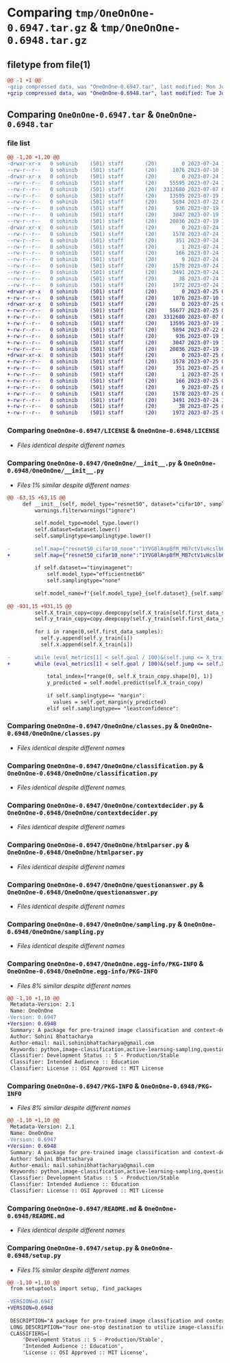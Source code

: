 # Comparing `tmp/OneOnOne-0.6947.tar.gz` & `tmp/OneOnOne-0.6948.tar.gz`

## filetype from file(1)

```diff
@@ -1 +1 @@
-gzip compressed data, was "OneOnOne-0.6947.tar", last modified: Mon Jul 24 16:17:39 2023, max compression
+gzip compressed data, was "OneOnOne-0.6948.tar", last modified: Tue Jul 25 07:28:27 2023, max compression
```

## Comparing `OneOnOne-0.6947.tar` & `OneOnOne-0.6948.tar`

### file list

```diff
@@ -1,20 +1,20 @@
-drwxr-xr-x   0 sohinib    (501) staff       (20)        0 2023-07-24 16:17:39.961927 OneOnOne-0.6947/
--rw-r--r--   0 sohinib    (501) staff       (20)     1076 2023-07-10 14:29:42.000000 OneOnOne-0.6947/LICENSE
-drwxr-xr-x   0 sohinib    (501) staff       (20)        0 2023-07-24 16:17:39.957548 OneOnOne-0.6947/OneOnOne/
--rw-r--r--   0 sohinib    (501) staff       (20)    55595 2023-07-24 16:02:42.000000 OneOnOne-0.6947/OneOnOne/__init__.py
--rw-r--r--   0 sohinib    (501) staff       (20)  3312680 2023-07-07 06:05:06.000000 OneOnOne-0.6947/OneOnOne/classes.py
--rw-r--r--   0 sohinib    (501) staff       (20)    13595 2023-07-19 15:12:53.000000 OneOnOne-0.6947/OneOnOne/classification.py
--rw-r--r--   0 sohinib    (501) staff       (20)     5894 2023-07-22 03:02:07.000000 OneOnOne-0.6947/OneOnOne/contextdecider.py
--rw-r--r--   0 sohinib    (501) staff       (20)      936 2023-07-19 15:12:54.000000 OneOnOne-0.6947/OneOnOne/htmlparser.py
--rw-r--r--   0 sohinib    (501) staff       (20)     3047 2023-07-19 17:26:04.000000 OneOnOne-0.6947/OneOnOne/questionanswer.py
--rw-r--r--   0 sohinib    (501) staff       (20)    20836 2023-07-19 15:12:54.000000 OneOnOne-0.6947/OneOnOne/sampling.py
-drwxr-xr-x   0 sohinib    (501) staff       (20)        0 2023-07-24 16:17:39.961065 OneOnOne-0.6947/OneOnOne.egg-info/
--rw-r--r--   0 sohinib    (501) staff       (20)     1578 2023-07-24 16:17:39.000000 OneOnOne-0.6947/OneOnOne.egg-info/PKG-INFO
--rw-r--r--   0 sohinib    (501) staff       (20)      351 2023-07-24 16:17:39.000000 OneOnOne-0.6947/OneOnOne.egg-info/SOURCES.txt
--rw-r--r--   0 sohinib    (501) staff       (20)        1 2023-07-24 16:17:39.000000 OneOnOne-0.6947/OneOnOne.egg-info/dependency_links.txt
--rw-r--r--   0 sohinib    (501) staff       (20)      166 2023-07-24 16:17:39.000000 OneOnOne-0.6947/OneOnOne.egg-info/requires.txt
--rw-r--r--   0 sohinib    (501) staff       (20)        9 2023-07-24 16:17:39.000000 OneOnOne-0.6947/OneOnOne.egg-info/top_level.txt
--rw-r--r--   0 sohinib    (501) staff       (20)     1578 2023-07-24 16:17:39.961527 OneOnOne-0.6947/PKG-INFO
--rw-r--r--   0 sohinib    (501) staff       (20)     3491 2023-07-24 15:56:25.000000 OneOnOne-0.6947/README.md
--rw-r--r--   0 sohinib    (501) staff       (20)       38 2023-07-24 16:17:39.962036 OneOnOne-0.6947/setup.cfg
--rw-r--r--   0 sohinib    (501) staff       (20)     1972 2023-07-24 14:41:14.000000 OneOnOne-0.6947/setup.py
+drwxr-xr-x   0 sohinib    (501) staff       (20)        0 2023-07-25 07:28:27.457652 OneOnOne-0.6948/
+-rw-r--r--   0 sohinib    (501) staff       (20)     1076 2023-07-10 14:29:42.000000 OneOnOne-0.6948/LICENSE
+drwxr-xr-x   0 sohinib    (501) staff       (20)        0 2023-07-25 07:28:27.450254 OneOnOne-0.6948/OneOnOne/
+-rw-r--r--   0 sohinib    (501) staff       (20)    55677 2023-07-25 06:44:50.000000 OneOnOne-0.6948/OneOnOne/__init__.py
+-rw-r--r--   0 sohinib    (501) staff       (20)  3312680 2023-07-07 06:05:06.000000 OneOnOne-0.6948/OneOnOne/classes.py
+-rw-r--r--   0 sohinib    (501) staff       (20)    13595 2023-07-19 15:12:53.000000 OneOnOne-0.6948/OneOnOne/classification.py
+-rw-r--r--   0 sohinib    (501) staff       (20)     5894 2023-07-22 03:02:07.000000 OneOnOne-0.6948/OneOnOne/contextdecider.py
+-rw-r--r--   0 sohinib    (501) staff       (20)      936 2023-07-19 15:12:54.000000 OneOnOne-0.6948/OneOnOne/htmlparser.py
+-rw-r--r--   0 sohinib    (501) staff       (20)     3047 2023-07-19 17:26:04.000000 OneOnOne-0.6948/OneOnOne/questionanswer.py
+-rw-r--r--   0 sohinib    (501) staff       (20)    20836 2023-07-19 15:12:54.000000 OneOnOne-0.6948/OneOnOne/sampling.py
+drwxr-xr-x   0 sohinib    (501) staff       (20)        0 2023-07-25 07:28:27.456045 OneOnOne-0.6948/OneOnOne.egg-info/
+-rw-r--r--   0 sohinib    (501) staff       (20)     1578 2023-07-25 07:28:27.000000 OneOnOne-0.6948/OneOnOne.egg-info/PKG-INFO
+-rw-r--r--   0 sohinib    (501) staff       (20)      351 2023-07-25 07:28:27.000000 OneOnOne-0.6948/OneOnOne.egg-info/SOURCES.txt
+-rw-r--r--   0 sohinib    (501) staff       (20)        1 2023-07-25 07:28:27.000000 OneOnOne-0.6948/OneOnOne.egg-info/dependency_links.txt
+-rw-r--r--   0 sohinib    (501) staff       (20)      166 2023-07-25 07:28:27.000000 OneOnOne-0.6948/OneOnOne.egg-info/requires.txt
+-rw-r--r--   0 sohinib    (501) staff       (20)        9 2023-07-25 07:28:27.000000 OneOnOne-0.6948/OneOnOne.egg-info/top_level.txt
+-rw-r--r--   0 sohinib    (501) staff       (20)     1578 2023-07-25 07:28:27.456916 OneOnOne-0.6948/PKG-INFO
+-rw-r--r--   0 sohinib    (501) staff       (20)     3491 2023-07-24 15:56:25.000000 OneOnOne-0.6948/README.md
+-rw-r--r--   0 sohinib    (501) staff       (20)       38 2023-07-25 07:28:27.457914 OneOnOne-0.6948/setup.cfg
+-rw-r--r--   0 sohinib    (501) staff       (20)     1972 2023-07-25 07:28:16.000000 OneOnOne-0.6948/setup.py
```

### Comparing `OneOnOne-0.6947/LICENSE` & `OneOnOne-0.6948/LICENSE`

 * *Files identical despite different names*

### Comparing `OneOnOne-0.6947/OneOnOne/__init__.py` & `OneOnOne-0.6948/OneOnOne/__init__.py`

 * *Files 1% similar despite different names*

```diff
@@ -63,15 +63,15 @@
     def __init__(self, model_type="resnet50", dataset="cifar10", samplingtype="none"):
         warnings.filterwarnings("ignore")
 
         self.model_type=model_type.lower()
         self.dataset=dataset.lower()
         self.samplingtype=samplingtype.lower()
 
-        self.map={"resnet50_cifar10_none":"1YVG0lAnpBfM_MB7ctV1vHcslb6O-3Vbm","resnet50_cifar10_leastconfidence":"1fSJYo5VOppTkgWb-Fu2Sf_JL4s9JUmoK","resnet50_cifar10_mixed":"","resnet50_cifar10_margin":"","efficientnetb6_cifar10_none":"16Wqfx7mcEhssZksF1yUAUEG6mkhMSeme","efficientnetb6_tinyimagenet_none":"1pGX8zB99ugqcvPohxykPC1JLM0Ld0L-D"}
+        self.map={"resnet50_cifar10_none":"1YVG0lAnpBfM_MB7ctV1vHcslb6O-3Vbm","resnet50_cifar10_leastconfidence":"1fSJYo5VOppTkgWb-Fu2Sf_JL4s9JUmoK","resnet50_cifar10_none_initial_10k":"1NOicX1WgVzgRPWwWM_LzPyNvnu5st5Kd","resnet50_cifar10_mixedbayes":"","resnet50_cifar10_margin":"","efficientnetb6_cifar10_none":"16Wqfx7mcEhssZksF1yUAUEG6mkhMSeme","efficientnetb6_tinyimagenet_none":"1pGX8zB99ugqcvPohxykPC1JLM0Ld0L-D"}
 
         if self.dataset=="tinyimagenet":
             self.model_type="efficientnetb6"
             self.samplingtype="none"
 
         self.model_name=f'{self.model_type}_{self.dataset}_{self.samplingtype}'
 
@@ -931,15 +931,15 @@
         self.X_train_copy=copy.deepcopy(self.X_train[self.first_data_samples:self.X_train.shape[0]])
         self.y_train_copy=copy.deepcopy(self.y_train[self.first_data_samples:self.X_train.shape[0]])
 
         for i in range(0,self.first_data_samples):
           self.y.append(self.y_train[i])
           self.x.append(self.X_train[i])
 
-        while (eval_metrics[1] < self.goal / 100)&(self.jump <= X_train_copy.shape[0]):
+        while (eval_metrics[1] < self.goal / 100)&(self.jump <= self.X_train_copy.shape[0]):
 
             total_index=[*range(0, self.X_train_copy.shape[0], 1)]
             y_predicted = self.model.predict(self.X_train_copy)
 
             if self.samplingtype== "margin":
               values = self.get_margin(y_predicted)
             elif self.samplingtype== "leastconfidence":
```

### Comparing `OneOnOne-0.6947/OneOnOne/classes.py` & `OneOnOne-0.6948/OneOnOne/classes.py`

 * *Files identical despite different names*

### Comparing `OneOnOne-0.6947/OneOnOne/classification.py` & `OneOnOne-0.6948/OneOnOne/classification.py`

 * *Files identical despite different names*

### Comparing `OneOnOne-0.6947/OneOnOne/contextdecider.py` & `OneOnOne-0.6948/OneOnOne/contextdecider.py`

 * *Files identical despite different names*

### Comparing `OneOnOne-0.6947/OneOnOne/htmlparser.py` & `OneOnOne-0.6948/OneOnOne/htmlparser.py`

 * *Files identical despite different names*

### Comparing `OneOnOne-0.6947/OneOnOne/questionanswer.py` & `OneOnOne-0.6948/OneOnOne/questionanswer.py`

 * *Files identical despite different names*

### Comparing `OneOnOne-0.6947/OneOnOne/sampling.py` & `OneOnOne-0.6948/OneOnOne/sampling.py`

 * *Files identical despite different names*

### Comparing `OneOnOne-0.6947/OneOnOne.egg-info/PKG-INFO` & `OneOnOne-0.6948/OneOnOne.egg-info/PKG-INFO`

 * *Files 8% similar despite different names*

```diff
@@ -1,10 +1,10 @@
 Metadata-Version: 2.1
 Name: OneOnOne
-Version: 0.6947
+Version: 0.6948
 Summary: A package for pre-trained image classification and context-decider for question-answering chatbots.
 Author: Sohini Bhattacharya
 Author-email: mail.sohinibhattacharya@gmail.com
 Keywords: python,image-classification,active-learning-sampling,question-answering,pre-trained models,tiny-image-net,cifar10
 Classifier: Development Status :: 5 - Production/Stable
 Classifier: Intended Audience :: Education
 Classifier: License :: OSI Approved :: MIT License
```

### Comparing `OneOnOne-0.6947/PKG-INFO` & `OneOnOne-0.6948/PKG-INFO`

 * *Files 8% similar despite different names*

```diff
@@ -1,10 +1,10 @@
 Metadata-Version: 2.1
 Name: OneOnOne
-Version: 0.6947
+Version: 0.6948
 Summary: A package for pre-trained image classification and context-decider for question-answering chatbots.
 Author: Sohini Bhattacharya
 Author-email: mail.sohinibhattacharya@gmail.com
 Keywords: python,image-classification,active-learning-sampling,question-answering,pre-trained models,tiny-image-net,cifar10
 Classifier: Development Status :: 5 - Production/Stable
 Classifier: Intended Audience :: Education
 Classifier: License :: OSI Approved :: MIT License
```

### Comparing `OneOnOne-0.6947/README.md` & `OneOnOne-0.6948/README.md`

 * *Files identical despite different names*

### Comparing `OneOnOne-0.6947/setup.py` & `OneOnOne-0.6948/setup.py`

 * *Files 1% similar despite different names*

```diff
@@ -1,10 +1,10 @@
 from setuptools import setup, find_packages
 
-VERSION=0.6947
+VERSION=0.6948
 
 DESCRIPTION="A package for pre-trained image classification and context-decider for question-answering chatbots."
 LONG_DESCRIPTION="Your one-stop destination to utilize image-classification models with just one line of code. A library meant to simplify your life by providing you with pre-trained models like ResNet50, EfficientNetVB6, VGG19, etc. You can simply opt for training your own models from scratch by just tweaking a few values. If you want to try popular active-learning sampling methods on image classification, no need to worry! This library has got you covered. Along with that for simple-bridging and basic into NLP, we have context-deciders, HTML parsers and simple chatbot object classes, to create an interface similar to Google Lens. You input an image or item that you are curious about and you can ask one-on-one questions from the chatbot. This is made possible by using the tiny imagenet dataset. This library is being actively updated and new features are being added frequently. New datasets and pre-trained models will be updated soon. Feel free to share your feedback! I would really appreciate it!"
 CLASSIFIERS=[
     'Development Status :: 5 - Production/Stable',
     'Intended Audience :: Education',
     'License :: OSI Approved :: MIT License',
```


